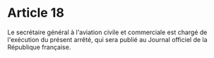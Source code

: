 # Article 18

Le secrétaire général à l'aviation civile et commerciale est chargé de l'exécution du présent arrêté, qui sera publié au Journal officiel de la République française.
